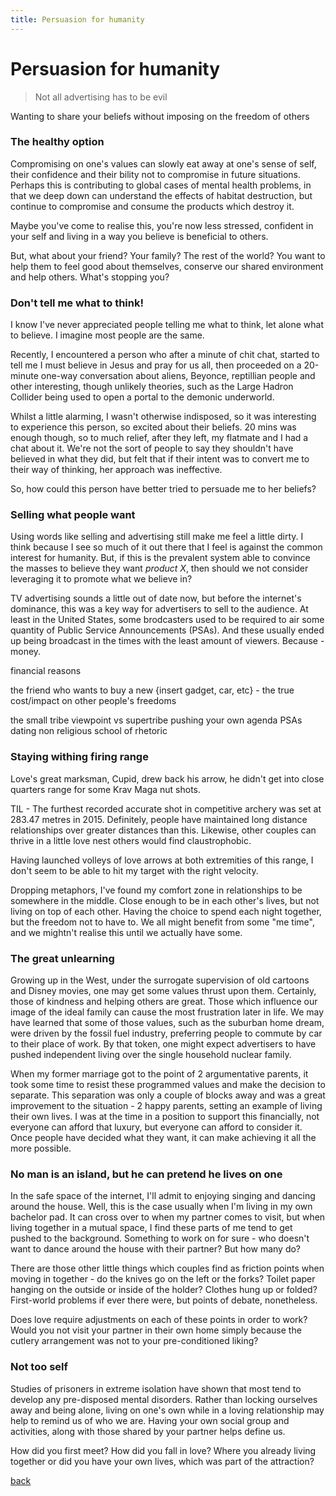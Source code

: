 ```yaml
---
title: Persuasion for humanity
---
```


# Persuasion for humanity

> Not all advertising has to be evil 

Wanting to share your beliefs without imposing on the freedom of others

### The healthy option

Compromising on one's values can slowly eat away at one's sense of self, their confidence and their bility not to compromise in future situations. Perhaps this is contributing to global cases of mental health problems, in that we deep down can understand the effects of habitat destruction, but continue to compromise and consume the products which destroy it.

Maybe you've come to realise this, you're now less stressed, confident in your self and living in a way you believe is beneficial to others. 

But, what about your friend? Your family? The rest of the world? You want to help them to feel good about themselves, conserve our shared environment and help others. What's stopping you?

### Don't tell me what to think!

I know I've never appreciated people telling me what to think, let alone what to believe. I imagine most people are the same.

Recently, I encountered a person who after a minute of chit chat, started to tell me I must believe in Jesus and pray for us all, then proceeded on a 20-minute one-way conversation about aliens, Beyonce, reptillian people and other interesting, though unlikely theories, such as the Large Hadron Collider being used to open a portal to the demonic underworld. 

Whilst a little alarming, I wasn't otherwise indisposed, so it was interesting to experience this person, so excited about their beliefs. 20 mins was enough though, so to much relief, after they left, my flatmate and I had a chat about it. We're not the sort of people to say they shouldn't have believed in what they did, but felt that if their intent was to convert me to their way of thinking, her approach was ineffective.

So, how could this person have better tried to persuade me to her beliefs?

### Selling what people want

Using words like selling and advertising still make me feel a little dirty. I think because I see so much of it out there that I feel is against the common interest for humanity. But, if this is the prevalent system able to convince the masses to believe they want *product X*, then should we not consider leveraging it to promote what we believe in?

TV advertising sounds a little out of date now, but before the internet's dominance, this was a key way for advertisers to sell to the audience. At least in the United States, some brodcasters used to be required to air some quantity of Public Service Announcements (PSAs). And these usually ended up being broadcast in the times with the least amount of viewers. Because - money.

financial reasons

the friend who wants to buy a new {insert gadget, car, etc} - the true cost/impact on other people's freedoms


the small tribe viewpoint vs supertribe
pushing your own agenda
PSAs
dating
non religious
school of rhetoric


### Staying withing firing range

Love's great marksman, Cupid, drew back his arrow, he didn't get into close quarters range for some Krav Maga nut shots.

TIL - The furthest recorded accurate shot in competitive archery was set at 283.47 metres in 2015. Definitely, people have maintained long distance relationships over greater distances than this. Likewise, other couples can thrive in a little love nest others would find claustrophobic. 

Having launched volleys of love arrows at both extremities of this range, I don't seem to be able to hit my target with the right velocity.

Dropping metaphors, I've found my comfort zone in relationships to be somewhere in the middle. Close enough to be in each other's lives, but not living on top of each other. Having the choice to spend each night together, but the freedom not to have to. We all might benefit from some "me time", and we mightn't realise this until we actually have some.

### The great unlearning

Growing up in the West, under the surrogate supervision of old cartoons and Disney movies, one may get some values thrust upon them. Certainly, those of kindness and helping others are great. Those which influence our image of the ideal family can cause the most frustration later in life. We may have learned that some of those values, such as the suburban home dream, were driven by the fossil fuel industry, preferring people to commute by car to their place of work. By that token, one might expect advertisers to have pushed independent living over the single household nuclear family.

When my former marriage got to the point of 2 argumentative parents, it took some time to resist these programmed values and make the decision to separate. This separation was only a couple of blocks away and was a great improvement to the situation - 2 happy parents, setting an example of living their own lives. I was at the time in a position to support this financially, not everyone can afford that luxury, but everyone can afford to consider it. Once people have decided what they want, it can make achieving it all the more possible. 

### No man is an island, but he can pretend he lives on one

In the safe space of the internet, I'll admit to enjoying singing and dancing around the house. Well, this is the case usually when I'm living in my own bachelor pad. It can cross over to when my partner comes to visit, but when living together in a mutual space, I find these parts of me tend to get pushed to the background. Something to work on for sure - who doesn't want to dance around the house with their partner? But how many do?

There are those other little things which couples find as friction points when moving in together - do the knives go on the left or the forks? Toilet paper hanging on the outside or inside of the holder? Clothes hung up or folded? First-world problems if ever there were, but points of debate, nonetheless.

Does love require adjustments on each of these points in order to work? Would you not visit your partner in their own home simply because the cutlery arrangement was not to your pre-conditioned liking?

### Not too self

Studies of prisoners in extreme isolation have shown that most tend to develop any pre-disposed mental disorders. Rather than locking ourselves away and being alone, living on one's own while in a loving relationship may help to remind us of who we are. Having your own social group and activities, along with those shared by your partner helps define us. 

How did you first meet? How did you fall in love? Where you already living together or did you have your own lives, which was part of the attraction?


[back](/)
